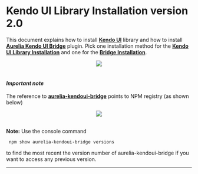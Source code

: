 # Kendo UI Library Installation version 2.0

This document explains how to install **[Kendo UI](http://www.telerik.com/kendo-ui)** library and how to install **[Aurelia Kendo UI Bridge](https://www.npmjs.com/package/aurelia-kendoui-bridge)** plugin. Pick one installation method for the **[Kendo UI Library Installation](./installation/installing_kendo.md)** and one for the **[Bridge Installation](./installation/installing_the_bridge.md)**.

<p align=center>
  <img src="https://user-images.githubusercontent.com/2712405/30786509-1785ec88-a145-11e7-9974-74705bfe214b.png"></img>
 <br><br>
</p>


#### _Important note_

The reference to **[aurelia-kendoui-bridge](https://www.npmjs.com/package/aurelia-kendoui-bridge)** points to NPM registry (as shown below) 

<p align=center>
  <img src="https://user-images.githubusercontent.com/2712405/30777588-abbe59cc-a08b-11e7-91f9-117c7f9b134a.png"></img>
 <br><br>
</p>

**Note:** Use the console command
```
 npm show aurelia-kendoui-bridge versions
```
to find the most recent the version number of aurelia-kendoui-bridge if you want to access any previous version.

***








